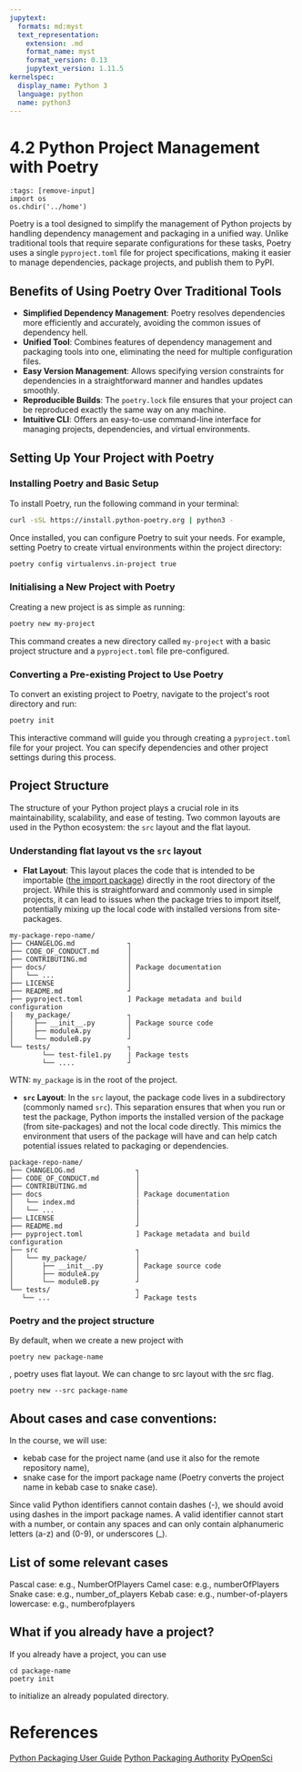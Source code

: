 ```yaml
---
jupytext:
  formats: md:myst
  text_representation:
    extension: .md
    format_name: myst
    format_version: 0.13
    jupytext_version: 1.11.5
kernelspec:
  display_name: Python 3
  language: python
  name: python3
---
```


# 4.2 Python Project Management with Poetry
```{code-cell} python
:tags: [remove-input]
import os
os.chdir('../home')
```
Poetry is a tool designed to simplify the management of Python projects by handling dependency management and packaging in a unified way. Unlike traditional tools that require separate configurations for these tasks, Poetry uses a single `pyproject.toml` file for project specifications, making it easier to manage dependencies, package projects, and publish them to PyPI.

## Benefits of Using Poetry Over Traditional Tools

- **Simplified Dependency Management**: Poetry resolves dependencies more efficiently and accurately, avoiding the common issues of dependency hell.
- **Unified Tool**: Combines features of dependency management and packaging tools into one, eliminating the need for multiple configuration files.
- **Easy Version Management**: Allows specifying version constraints for dependencies in a straightforward manner and handles updates smoothly.
- **Reproducible Builds**: The `poetry.lock` file ensures that your project can be reproduced exactly the same way on any machine.
- **Intuitive CLI**: Offers an easy-to-use command-line interface for managing projects, dependencies, and virtual environments.

## Setting Up Your Project with Poetry

### Installing Poetry and Basic Setup

To install Poetry, run the following command in your terminal:

```bash
curl -sSL https://install.python-poetry.org | python3 -
```

Once installed, you can configure Poetry to suit your needs. For example, setting Poetry to create virtual environments within the project directory:

```bash
poetry config virtualenvs.in-project true
```

### Initialising a New Project with Poetry

Creating a new project is as simple as running:

```bash
poetry new my-project
```

This command creates a new directory called `my-project` with a basic project structure and a `pyproject.toml` file pre-configured.

### Converting a Pre-existing Project to Use Poetry

To convert an existing project to Poetry, navigate to the project's root directory and run:

```bash
poetry init
```

This interactive command will guide you through creating a `pyproject.toml` file for your project. You can specify dependencies and other project settings during this process.

## Project Structure

The structure of your Python project plays a crucial role in its maintainability, scalability, and ease of testing. Two common layouts are used in the Python ecosystem: the `src` layout and the flat layout.

### Understanding flat layout vs the `src` layout

- **Flat Layout**: This layout places the code that is intended to be importable ([the import package](https://packaging.python.org/en/latest/discussions/distribution-package-vs-import-package/#distribution-package-vs-import-package)) directly in the root directory of the project. While this is straightforward and commonly used in simple projects, it can lead to issues when the package tries to import itself, potentially mixing up the local code with installed versions from site-packages.

```{code-block} bash
my-package-repo-name/
├── CHANGELOG.md             ┐
├── CODE_OF_CONDUCT.md       │
├── CONTRIBUTING.md          │
├── docs/                    │ Package documentation
│   └── ...                  │
├── LICENSE                  │
├── README.md                ┘
├── pyproject.toml           ] Package metadata and build configuration
|   my_package/              ┐
│     ├── __init__.py        │ Package source code
│     ├── moduleA.py         │
│     └── moduleB.py         ┘
└── tests/                   ┐
        └── test-file1.py    | Package tests
        └── ....             ┘
```

WTN: `my_package` is in the root of the project. 

- **`src` Layout**: In the `src` layout, the package code lives in a subdirectory (commonly named `src`). This separation ensures that when you run or test the package, Python imports the installed version of the package (from site-packages) and not the local code directly. This mimics the environment that users of the package will have and can help catch potential issues related to packaging or dependencies.

```{code-block} bash
package-repo-name/
├── CHANGELOG.md               ┐
├── CODE_OF_CONDUCT.md         │
├── CONTRIBUTING.md            │
├── docs                       │ Package documentation
│   └── index.md               |
│   └── ...                    │
├── LICENSE                    │
├── README.md                  ┘
├── pyproject.toml             ] Package metadata and build configuration
├── src                        ┐
│   └── my_package/            │
│       ├── __init__.py        │ Package source code
│       ├── moduleA.py         │
│       └── moduleB.py         ┘
└── tests/                     ┐
   └── ...                     ┘ Package tests
```
### Poetry and the project structure

By default, when we create a new project with

```{code-block} bash
poetry new package-name
```
, poetry uses flat layout. We can change to src layout with the src flag.

```{code-block} bash
poetry new --src package-name
```

## About cases and case conventions:
In the course, we will use:
- kebab case for the project name (and use it also for the remote repository name),
- snake case for the import package name (Poetry converts the project name in kebab case to snake case).

Since valid Python identifiers cannot contain dashes (-), we should avoid using dashes in the import package names.
A valid identifier cannot start with a number, or contain any spaces and can only contain alphanumeric letters (a-z) and (0-9), or underscores (_). 

## List of some relevant cases

Pascal case: e.g., NumberOfPlayers 
Camel case: e.g., numberOfPlayers
Snake case: e.g., number_of_players
Kebab case: e.g., number-of-players
lowercase: e.g., numberofplayers

## What if you already have a project?

If you already have a project, you can use 

```{code-block} bash
cd package-name
poetry init
```

to initialize an already populated directory.

# References
[Python Packaging User Guide](https://packaging.python.org/en/latest/#)
[Python Packaging Authority](https://www.pypa.io/en/latest/)
[PyOpenSci](https://www.pyopensci.org/python-package-guide/package-structure-code/python-package-structure.html)
